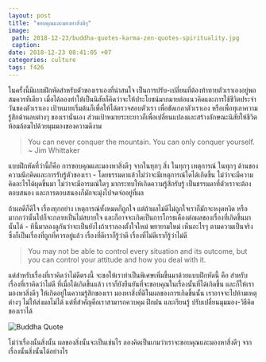 ```yaml
---
layout: post
title: "ขอบคุณและมองหาสิ่งดีๆ"
image:
 path: 2018-12-23/buddha-quotes-karma-zen-quotes-spirituality.jpg
 caption:
date: 2018-12-23 08:41:05 +07
categories: culture
tags: f426
---
```

ในครั้งนี้มีแบบฝึกหัดสำหรับตัวของเราเองที่น่าสนใจ เป็นการปรับ-เปลี่ยนที่ต้องท้าทายตัวเราเองอยู่พอสมควรทีเดียว เมื่อได้ลองทำให้เป็นนิสัยก็คิดว่าจะให้ประโยชน์มากมายต่อแนวคิดและการใช้ชีวิตประจำวันของตัวเราเอง เป้าหมายเริ่มต้นก็เพื่อให้ได้ตรวจสอบตัวเรา เพื่อขัดเกลาตัวเราเอง หรือเพื่อทุเลาความรู้สึกด้านลบต่างๆ ของเรานั่นเอง ส่วนเป้าหมายระยะยาวก็เพื่อเปลี่ยนแปลงและสร้างลักษณะนิสัยให้ชีวิตห้อมล้อมไปด้วยมุมมองของความดีงาม

> You can never conquer the mountain. You can only conquer yourself. ~ Jim Whittaker

แบบฝึกหัดที่ว่านี้ก็คือ การขอบคุณและมองหาสิ่งดีๆ จากในทุกๆ สิ่ง ในทุกๆ เหตุการณ์ ในทุกๆ ด้านของความนึกคิดและการรับรู้ตัวของเรา - โดยธรรมดาแล้วไม่ว่าจะมีเหตุการณ์ใดได้เกิดขึ้น ไม่ว่าจะมีความคิดอะไรได้ผุดขึ้นมา ไม่ว่าจะมีอารมณ์ใดๆ มากระทบให้เกิดความรู้สึกรับรู้ เป็นธรรมดาที่ตัวเราจะต้องตอบสนอง และการตอบสนองก็มักจะมุ่งไปจดจ่ออยู่ที่ผล

ถ้าผลดีก็ดีใจ เรื่องทุกอย่าง เหตุการณ์ทั้งหมดก็ถูกใจ แต่ถ้าผลไม่ดีไม่ถูกใจเราก็มักจะหงุดหงิด หรือมากกว่านั้นไปก็จะกลายเป็นไม่สบายใจ และก็อาจจะเกิดเป็นการโกรธเคืองต่อผลของเรื่องที่เกิดขึ้นมานั้นได้ - ทีนี้มาลองดูกันว่าจะเป็นยังไงถ้าเราลองตั้งใจใหม่ พยายามใหม่ เห็นอะไรๆ ตามความเป็นจริง ซึ่งก็เป็นเรื่องที่ถูกที่ควรอยู่แล้ว เรื่องที่ดีเราก็รู้ว่าดี เรื่องที่ไม่ดีเราก็รู้ว่าไม่ดี

> You may not be able to control every situation and its outcome, but you can control your attitude and how you deal with it.

แต่สำหรับเรื่องที่เราคิดว่าไม่ดีตรงนี้ จะขอให้เราทำเป็นพิเศษเพิ่มขึ้นมาด้วยแบบฝึกหัดนี้ คือ สำหรับเรื่องที่เราคิดว่าไม่ดี ที่เมื่อได้เกิดขึ้นแล้ว เราก็ยังยืนยันที่จะขอบคุณในเรื่องนั้นที่ได้เกิดขึ้น และก็ให้เรามองหาสิ่งดีๆ ให้เกิดอยู่ในความรู้สึกของเรา มองหาสิ่งที่ดีในผลของการเกิดขึ้นนั้น เราอาจจะไปห้ามเหตุต่างๆ ไม่ให้ส่งผลไม่ได้ แต่ที่สำคัญคือเราสามารถควบคุม ฝึกฝน และเรียนรู้ ปรับเปลี่ยนมุมมอง-วิธีคิดของเราได้

![Buddha Quote](https://res.cloudinary.com/sdees-reallife/image/upload/v1545656513/Inspirational-Quotes-on-Buddhism-Inspiring-Buddhist-Quotes-Motivational-Uplifting-Buddha-Quotes.jpg)

ไม่ว่าเรื่องนั้นสิ่งนั้น ผลของสิ่งนั้นจะเป็นเช่นไร ลองคิดเป็นเกมว่าเราจะขอบคุณและมองหาสิ่งดีๆ จากเรื่องนั้นสิ่งนั้นได้อย่างไร
